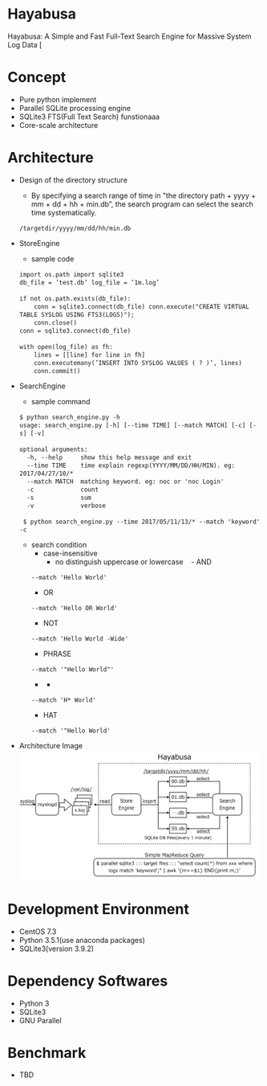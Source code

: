 # Hayabusa
Hayabusa: A Simple and Fast Full-Text Search Engine for Massive System Log Data
[
# Concept
- Pure python implement
- Parallel SQLite processing engine
- SQLite3 FTS(Full Text Search) funstionaaa
- Core-scale architecture

# Architecture
- Design of the directory structure
  - By specifying a search range of time in ”the directory path + yyyy + mm + dd + hh + min.db”, the search program can select the search time systematically.
  ```
  /targetdir/yyyy/mm/dd/hh/min.db
  ```

- StoreEngine
  - sample code
  ```
  import os.path import sqlite3
  db_file = ’test.db’ log_file = ’1m.log’
  
  if not os.path.exists(db_file):
      conn = sqlite3.connect(db_file) conn.execute("CREATE VIRTUAL TABLE SYSLOG USING FTS3(LOGS)");
      conn.close()
  conn = sqlite3.connect(db_file)
  
  with open(log_file) as fh:
      lines = [[line] for line in fh] 
      conn.executemany(’INSERT INTO SYSLOG VALUES ( ? )’, lines) 
      conn.commit()
  ```

- SearchEngine
  - sample command
  ```
  $ python search_engine.py -h
  usage: search_engine.py [-h] [--time TIME] [--match MATCH] [-c] [-s] [-v]
  
  optional arguments:
    -h, --help     show this help message and exit
    --time TIME    time explain regexp(YYYY/MM/DD/HH/MIN). eg: 2017/04/27/10/*
    --match MATCH  matching keyword. eg: noc or 'noc Login'
    -c             count
    -s             sum
    -v             verbose
   
   $ python search_engine.py --time 2017/05/11/13/* --match 'keyword' -c 
   ```
  - search condition
    - case-insensitive
      - no distinguish uppercase or lowercase
    - AND
    ```
    --match 'Hello World'
    ```
    - OR
    ```
    --match 'Hello OR World'
    ```
    - NOT
    ```
    --match 'Hello World -Wide'
    ```
    - PHRASE
    ```
    --match '"Hello World"'
    ```
    - *
    ```
    --match 'H* World'
    ```
    - HAT
    ```
    --match '^Hello World'
    ```

    

- Architecture Image
![Hayabusa Architecture](./image/hayabusa-arch.png "hayabusa architecture image")

# Development Environment
- CentOS 7.3
- Python 3.5.1(use anaconda packages)
- SQLite3(version 3.9.2)

# Dependency Softwares
- Python 3
- SQLite3
- GNU Parallel

# Benchmark
- TBD
